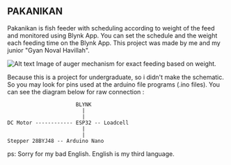 ## PAKANIKAN

Pakanikan is fish feeder with scheduling according to weight of the feed and monitored using Blynk App.
You can set the schedule and the weight each feeding time on the Blynk App. This project was made by me and my junior "Gyan Noval Havillah".

![Alt text](Auger_Detailed.png)
Image of auger mechanism for exact feeding based on weight.

Because this is a project for undergraduate, so i didn't make the schematic. So you may look for pins used at the arduino file programs (.ino files).
You can see the diagram below for raw connection :

```
                      BLYNK
                        |
                        |
DC Motor ------------ ESP32 -- Loadcell
                        |
                        |
Stepper 28BYJ48 -- Arduino Nano
```




ps: Sorry for my bad English. English is my third language.
